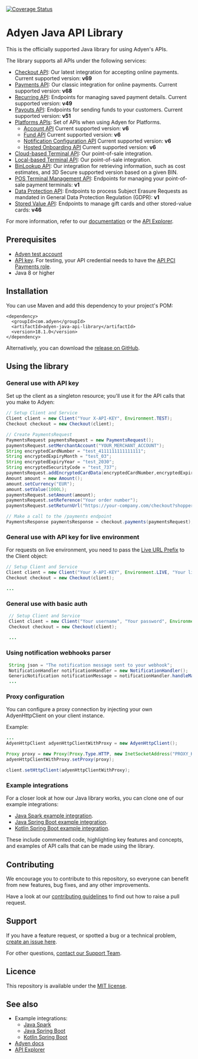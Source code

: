 [![Coverage Status](https://coveralls.io/repos/github/Adyen/adyen-java-api-library/badge.svg?branch=master)](https://coveralls.io/github/Adyen/adyen-java-api-library?branch=master)

# Adyen Java API Library

This is the officially supported Java library for using Adyen's APIs.
 
The library supports all APIs under the following services:
 
* [Checkout API](https://docs.adyen.com/api-explorer/#/CheckoutService/v69/overview): Our latest integration for accepting online payments. Current supported version: **v69**
* [Payments API](https://docs.adyen.com/api-explorer/#/Payment/v68/overview): Our classic integration for online payments. Current supported version: **v68**
* [Recurring API](https://docs.adyen.com/api-explorer/#/Recurring/v49/overview): Endpoints for managing saved payment details. Current supported version: **v49**
* [Payouts API](https://docs.adyen.com/api-explorer/#/Payout/v51/overview): Endpoints for sending funds to your customers. Current supported version: **v51**
* [Platforms APIs](https://docs.adyen.com/platforms/api): Set of APIs when using Adyen for Platforms. 
  * [Account API](https://docs.adyen.com/api-explorer/#/Account/v6/overview) Current supported version: **v6**
  * [Fund API](https://docs.adyen.com/api-explorer/#/Fund/v6/overview) Current supported version: **v6**
  * [Notification Configuration API](https://docs.adyen.com/api-explorer/#/NotificationConfigurationService/v1/overview) Current supported version: **v6**
  * [Hosted Onboarding API](https://docs.adyen.com/api-explorer/#/Hop/v6/overview) Current supported version: **v6**
* [Cloud-based Terminal API](https://docs.adyen.com/point-of-sale/terminal-api-reference): Our point-of-sale integration.
* [Local-based Terminal API](https://docs.adyen.com/point-of-sale/choose-your-architecture/local): Our point-of-sale integration.
* [BinLookup API](https://docs.adyen.com/api-explorer/#/BinLookup/v50/overview): Our integration for retrieving information, such as cost estimates, and 3D Secure supported version based on a given BIN.
* [POS Terminal Management API](https://docs.adyen.com/api-explorer/#/postfmapi/v1/overview): Endpoints for managing your point-of-sale payment terminals: **v1** 
* [Data Protection API](https://docs.adyen.com/development-resources/data-protection-api#): Endpoints to process Subject Erasure Requests as mandated in General Data Protection Regulation (GDPR): **v1** 
* [Stored Value API](https://docs.adyen.com/payment-methods/gift-cards/stored-value-api): Endpoints to manage gift cards and other stored-value cards: **v46** 

For more information, refer to our [documentation](https://docs.adyen.com/) or the [API Explorer](https://docs.adyen.com/api-explorer/).


## Prerequisites
 
* [Adyen test account](https://docs.adyen.com/get-started-with-adyen)
* [API key](https://docs.adyen.com/development-resources/api-credentials#generate-api-key). For testing, your API credential needs to have the [API PCI Payments role](https://docs.adyen.com/development-resources/api-credentials#roles).
* Java 8 or higher

## Installation

You can use Maven and add this dependency to your project's POM:

```
<dependency>
  <groupId>com.adyen</groupId>
  <artifactId>adyen-java-api-library</artifactId>
  <version>18.1.0</version>
</dependency>
```

Alternatively, you can download the [release on GitHub](https://github.com/Adyen/adyen-java-api-library/releases).

## Using the library
 
### General use with API key
 
Set up the client as a singleton resource; you'll use it for the API calls that you make to Adyen:
 
~~~~ java
// Setup Client and Service
Client client = new Client("Your X-API-KEY", Environment.TEST);
Checkout checkout = new Checkout(client);

// Create PaymentsRequest 
PaymentsRequest paymentsRequest = new PaymentsRequest();
paymentsRequest.setMerchantAccount("YOUR_MERCHANT_ACCOUNT");
String encryptedCardNumber = "test_4111111111111111";
String encryptedExpiryMonth = "test_03";
String encryptedExpiryYear = "test_2030";
String encryptedSecurityCode = "test_737";
paymentsRequest.addEncryptedCardData(encryptedCardNumber,encryptedExpiryMonth, encryptedExpiryYear, encryptedSecurityCode);
Amount amount = new Amount();
amount.setCurrency("EUR");
amount.setValue(1000L);
paymentsRequest.setAmount(amount);
paymentsRequest.setReference("Your order number");
paymentsRequest.setReturnUrl("https://your-company.com/checkout?shopperOrder=12xy..");

// Make a call to the /payments endpoint
PaymentsResponse paymentsResponse = checkout.payments(paymentsRequest);

~~~~
 
### General use with API key for live environment
For requests on live environment, you need to pass the [Live URL Prefix](https://docs.adyen.com/development-resources/live-endpoints#live-url-prefix) to the Client object:
~~~~ java
// Setup Client and Service
Client client = new Client("Your X-API-KEY", Environment.LIVE, "Your live URL prefix");
Checkout checkout = new Checkout(client);

...
~~~~

 
### General use with basic auth
~~~~ java
 // Setup Client and Service
 Client client = new Client("Your username", "Your password", Environment.LIVE, "Your live URL prefix", "Your application name");
 Checkout checkout = new Checkout(client);
 
 ...
~~~~
### Using notification webhooks parser
~~~~ java
 String json = "The notification message sent to your webhook";
 NotificationHandler notificationHandler = new NotificationHandler();
 GenericNotification notificationMessage = notificationHandler.handleMarketpayNotificationJson(json);
 ...
~~~~

 
### Proxy configuration
You can configure a proxy connection by injecting your own AdyenHttpClient on your client instance.

Example:
~~~~ java
...
AdyenHttpClient adyenHttpClientWithProxy = new AdyenHttpClient();

Proxy proxy = new Proxy(Proxy.Type.HTTP, new InetSocketAddress("PROXY_HOST", PROXY_PORT));
adyenHttpClientWithProxy.setProxy(proxy);

client.setHttpClient(adyenHttpClientWithProxy);
~~~~

### Example integrations
 
For a closer look at how our Java library works, you can clone one of our example integrations:
* [Java Spark example integration](https://github.com/adyen-examples/adyen-java-spark-online-payments).
* [Java Spring Boot example integration](https://github.com/adyen-examples/adyen-java-spring-online-payments).
* [Kotlin Spring Boot example integration](https://github.com/adyen-examples/adyen-kotlin-spring-online-payments).

These include commented code, highlighting key features and concepts, and examples of API calls that can be made using the library.


## Contributing
 
 
We encourage you to contribute to this repository, so everyone can benefit from new features, bug fixes, and any other improvements.
 
 
Have a look at our [contributing guidelines](https://github.com/Adyen/adyen-java-api-library/blob/develop/CONTRIBUTING.md) to find out how to raise a pull request.
 
 
## Support
If you have a feature request, or spotted a bug or a technical problem, [create an issue here](https://github.com/Adyen/adyen-java-api-library/issues/new/choose).
 
For other questions, [contact our Support Team](https://www.adyen.help/hc/en-us/requests/new?ticket_form_id=360000705420).
 
 
## Licence
This repository is available under the [MIT license](https://github.com/Adyen/adyen-java-api-library/blob/main/LICENSE).
 
 
 
## See also
* Example integrations:
    * [Java Spark](https://github.com/adyen-examples/adyen-java-spark-online-payments)
    * [Java Spring Boot](https://github.com/adyen-examples/adyen-java-spring-online-payments)
    * [Kotlin Spring Boot](https://github.com/adyen-examples/adyen-kotlin-spring-online-payments)
* [Adyen docs](https://docs.adyen.com/)
* [API Explorer](https://docs.adyen.com/api-explorer/)
